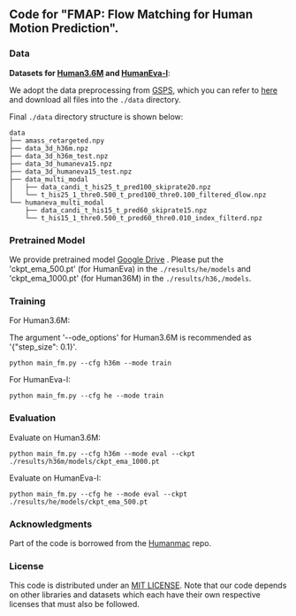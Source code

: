 ## Code for "FMAP: Flow Matching for Human Motion Prediction".

### Data

**Datasets for [Human3.6M](http://vision.imar.ro/human3.6m/description.php) and [HumanEva-I](http://humaneva.is.tue.mpg.de/)**:

We adopt the data preprocessing from [GSPS](https://github.com/wei-mao-2019/gsps), which you can refer to [here](https://drive.google.com/drive/folders/1sb1n9l0Na5EqtapDVShOJJ-v6o-GZrIJ) and download all files into the `./data` directory.

Final `./data` directory structure is shown below:

```
data
├── amass_retargeted.npy
├── data_3d_h36m.npz
├── data_3d_h36m_test.npz
├── data_3d_humaneva15.npz
├── data_3d_humaneva15_test.npz
├── data_multi_modal
│   ├── data_candi_t_his25_t_pred100_skiprate20.npz
│   └── t_his25_1_thre0.500_t_pred100_thre0.100_filtered_dlow.npz
└── humaneva_multi_modal
    ├── data_candi_t_his15_t_pred60_skiprate15.npz
    └── t_his15_1_thre0.500_t_pred60_thre0.010_index_filterd.npz
```

### Pretrained Model

We provide pretrained model [Google Drive](https://drive.google.com/drive/folders/18bbfFdvr80SDy_o3_ohZhnH-cFO8o_k3?usp=sharing) .
Please put the 'ckpt_ema_500.pt' (for HumanEva) in the `./results/he/models` and 'ckpt_ema_1000.pt' (for Human36M) in the `./results/h36,/models`.


### Training

For Human3.6M:

The argument '--ode_options' for Human3.6M is recommended as '{"step_size": 0.1}'.
```
python main_fm.py --cfg h36m --mode train
```

For HumanEva-I:

```
python main_fm.py --cfg he --mode train
```

### Evaluation

Evaluate on Human3.6M:

```
python main_fm.py --cfg h36m --mode eval --ckpt ./results/h36m/models/ckpt_ema_1000.pt
```

Evaluate on HumanEva-I:

```
python main_fm.py --cfg he --mode eval --ckpt ./results/he/models/ckpt_ema_500.pt
```

### Acknowledgments

Part of the code is borrowed from the [Humanmac](https://github.com/LinghaoChan/HumanMAC) repo.

### License

This code is distributed under an [MIT LICENSE](https://github.com/LinghaoChan/HumanMAC/blob/main/LICENSE). Note that our code depends on other libraries and datasets which each have their own respective licenses that must also be followed.

